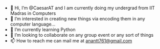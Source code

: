 - 👋 Hi, I’m @CaesarAT
and I am currently doing my undergrad from IIT Madras in Computers
- 👀 I’m interested in creating new things via encoding them in any computer language...
- 🌱 I’m currently learning Python
- 💞️ I’m looking to collaborate on any group event or any sort of things
- 📫 How to reach me can mail me at anantt761@gmail.com

<!---
CaesarAT/CaesarAT is a ✨ special ✨ repository because its `README.md` (this file) appears on your GitHub profile.
You can click the Preview link to take a look at your changes.
--->
